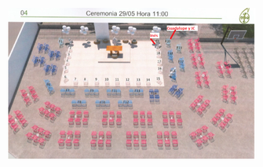 ![situacion comunion](https://github.com/Jcspoza/jcsp-md/blob/add-images-links/situacion%20_comunion.png)
